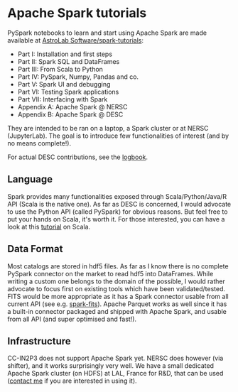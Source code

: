 # Apache Spark tutorials

PySpark notebooks to learn and start using Apache Spark are made available at [AstroLab Software/spark-tutorials](https://github.com/astrolabsoftware/spark-tutorials):

- Part I: Installation and first steps
- Part II: Spark SQL and DataFrames
- Part III: From Scala to Python
- Part IV: PySpark, Numpy, Pandas and co.
- Part V: Spark UI and debugging
- Part VI: Testing Spark applications
- Part VII: Interfacing with Spark
- Appendix A: Apache Spark @ NERSC
- Appendix B: Apache Spark @ DESC

They are intended to be ran on a laptop, a Spark cluster or at NERSC (JupyterLab).
The goal is to introduce few functionalities of interest (and by no means complete!).

For actual DESC contributions, see the [logbook](https://github.com/LSSTDESC/desc-spark/tree/master/logbook).

## Language

Spark provides many functionalities exposed through Scala/Python/Java/R API (Scala is the native one).
As far as DESC is concerned, I would advocate to use the Python API (called PySpark) for obvious reasons. But feel free to put your hands on Scala, it's worth it. For those interested, you can have a look at this [tutorial](https://gitlab.in2p3.fr/MaitresNageurs/QuatreNages/Scala) on Scala.

## Data Format

Most catalogs are stored in hdf5 files. As far as I know there is no complete PySpark connector on the market to read hdf5 into DataFrames. While writing a custom one belongs to the domain of the possible, I would rather advocate to focus first on existing tools which have been validated/tested.
FITS would be more appropriate as it has a Spark connector usable from all current API (see e.g. [spark-fits](https://github.com/astrolabsoftware/spark-fits)). Apache Parquet works as well since it has a built-in connector packaged and shipped with Apache Spark, and usable from all API (and super optimised and fast!).

## Infrastructure

CC-IN2P3 does not support Apache Spark yet.
NERSC does however (via shifter), and it works surprisingly very well.
We have a small dedicated Apache Spark cluster (on HDFS) at LAL, France for R&D, that can be used ([contact me](mailto:peloton@lal.in2p3.fr) if you are interested in using it).

